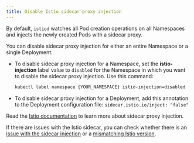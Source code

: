 ```yaml
---
title: Disable Istio sidecar proxy injection
---
```


By default, `istiod` watches all Pod creation operations on all Namespaces and injects the newly created Pods with a sidecar proxy.

You can disable sidecar proxy injection for either an entire Namespace or a single Deployment.

* To disable sidecar proxy injection for a Namespace, set the **istio-injection** label value to `disabled` for the Namespace in which you want to disable the sidecar proxy injection. Use this command:

   ```bash
   kubectl label namespace {YOUR_NAMESPACE} istio-injection=disabled
   ```

* To disable sidecar proxy injection for a Deployment, add this annotation to the Deployment configuration file: `sidecar.istio.io/inject: "false"`

Read the [Istio documentation](https://istio.io/docs/setup/kubernetes/additional-setup/sidecar-injection/) to learn more about sidecar proxy injection.

If there are issues with the Istio sidecar, you can check whether there is an [issue with the sidecar injection](../troubleshooting/smsh-03-istio-no-sidecar.md) or a [mismatching Istio version](../troubleshooting/smsh-04-istio-sidecar-version.md).
